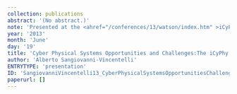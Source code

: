 ```yaml
---
collection: publications
abstract: '(No abstract.)'
note: 'Presented at the <ahref="/conferences/13/watson/index.htm" >iCyPhyJune 2013 F2F Mid Year Review, IBM YorktownHeights: June 18 &amp; 19, 2013</a>.'
year: '2013'
month: 'June'
day: '19'
title: 'Cyber Physical Systems Opportunities and Challenges:The iCyPhy Research Agenda'
author: 'Alberto Sangiovanni-Vincentelli'
ENTRYTYPE: 'presentation'
ID: 'SangiovanniVincentelli13_CyberPhysicalSystemsOpportunitiesChallengesTheICyPhy'
paperurl: []
---
```


